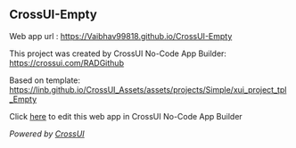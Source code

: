 ## CrossUI-Empty
Web app url : https://Vaibhav99818.github.io/CrossUI-Empty

This project was created by CrossUI No-Code App Builder: https://crossui.com/RADGithub

Based on template: https://linb.github.io/CrossUI_Assets/assets/projects/Simple/xui_project_tpl_Empty

Click [here](https://crossui.com/RADGithub/#!from=github&owner=Vaibhav99818&repo=CrossUI-Empty) to edit this web app in CrossUI No-Code App Builder

<i>Powered by [CrossUI](https://crossui.com)</i>

